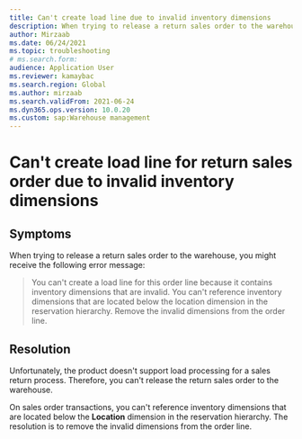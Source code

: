 ```yaml
--- 
title: Can't create load line due to invalid inventory dimensions 
description: When trying to release a return sales order to the warehouse, you receive an error about invalid inventory dimensions. The resolution is to remove these from the order line.
author: Mirzaab 
ms.date: 06/24/2021 
ms.topic: troubleshooting 
# ms.search.form:  
audience: Application User 
ms.reviewer: kamaybac
ms.search.region: Global 
ms.author: mirzaab 
ms.search.validFrom: 2021-06-24 
ms.dyn365.ops.version: 10.0.20 
ms.custom: sap:Warehouse management
--- 
```

# Can't create load line for return sales order due to invalid inventory dimensions

## Symptoms

When trying to release a return sales order to the warehouse, you might receive the following error message:

> You can't create a load line for this order line because it contains inventory dimensions that are invalid. You can't reference inventory dimensions that are located below the location dimension in the reservation hierarchy. Remove the invalid dimensions from the order line.

## Resolution

Unfortunately, the product doesn't support load processing for a sales return process. Therefore, you can't release the return sales order to the warehouse.

On sales order transactions, you can't reference inventory dimensions that are located below the **Location** dimension in the reservation hierarchy. The resolution is to remove the invalid dimensions from the order line.
